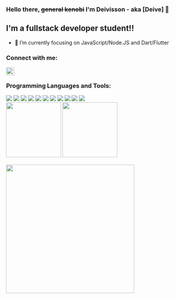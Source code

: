 ### Hello there, <s>general kenobi</s> I'm Deivisson - aka [Deive] 👋

## I'm a fullstack developer student!!

- 🌱 I’m currently focusing on JavaScript/Node.JS and Dart/Flutter

### Connect with me:

[<img align="left" alt="Deive-Altoe | LinkedIn" width="22px" src="https://cdn-icons-png.flaticon.com/512/174/174857.png" />][linkedin]

<br />

### Programming Languages and Tools:

<img src="https://img.shields.io/badge/JavaScript-High%20Level,%20Dynamic%20Typing,%20Multi--Paradigm-yellow?logo=javascript&style=for-the-badge" />
<img src="https://img.shields.io/badge/Node.JS-Back--end%20javaScript%20runtime%20environment-43853D?logo=nodedotjs&style=for-the-badge" />
<img src="https://img.shields.io/badge/Dart-Client--optimized%20language%20for%20fast%20apps%20on%20any%20platform-015496?logo=dart&style=for-the-badge" />
<img src="https://img.shields.io/badge/Flutter-Build,%20test,%20and%20deploy%20beautiful%20mobile,%20web,%20desktop,%20and%20embedded%20apps-40A0EE?logo=flutter&style=for-the-badge" />
<img src="https://img.shields.io/badge/AWS-On--demand%20cloud%20computing%20platforms%20and%20API's-FF9900?logo=amazonaws&style=for-the-badge" />
<img src="https://img.shields.io/badge/Git-Version%20control%20system-F54D27?logo=git&style=for-the-badge" />
<img src="https://img.shields.io/badge/Docker-Set%20of%20platform%20as%20a%20service%20products%20that%20use%20OS--level%20virtualization-2496ED?logo=docker&style=for-the-badge" />
<img src="https://img.shields.io/badge/Bash-Unix%20shell%20and%20command%20language-272F35?logo=gnubash&style=for-the-badge" />
<img src="https://img.shields.io/badge/MySQL-Open--Source%20relational%20database%20management%20system-0A5E86?logo=mysql&style=for-the-badge" />
<img src="https://img.shields.io/badge/MongoDB-NoSQL,%20Document--oriented%20Database-023430?logo=mongodb&style=for-the-badge" />
<img src="https://img.shields.io/badge/PostgreSQL-Object--relational%20database%20system-32668F?logo=postgresql&style=for-the-badge" />

<br />

<div align="left">
    <img height="150em" src="https://github-readme-stats.vercel.app/api?username=deivealtoe&show_icons=true&theme=radical&include_all_commits=true&count_private=false)"/>
    <img height="150em" src="https://github-readme-stats.vercel.app/api/top-langs/?username=deivealtoe&layout=compact&theme=radical"/>
</div>

<br />

<img width="350px" src="https://i.pinimg.com/originals/e4/26/70/e426702edf874b181aced1e2fa5c6cde.gif" />

<br />

[instagram]: https://instagram.com/deive_altoe
[linkedin]: https://linkedin.com/in/deive-altoe
